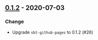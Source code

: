 ## [0.1.2](https://github.com/Kevin-Lee/sbt-docusaur/issues?utf8=%E2%9C%93&q=is%3Aissue+is%3Aclosed+milestone%3A%22milestone3%22) - 2020-07-03

### Change
* Upgrade `sbt-github-pages` to 0.1.2 (#26)
